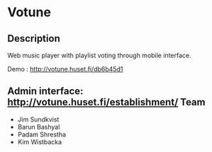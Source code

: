 Votune
=====

Description
-----------
Web music player with playlist voting through mobile interface.

Demo : http://votune.huset.fi/db6b45d1

Admin interface: http://votune.huset.fi/establishment/
Team
----
- Jim Sundkvist
- Barun Bashyal
- Padam Shrestha
- Kim Wistbacka
